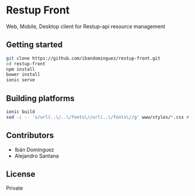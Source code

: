 # Restup Front

Web, Mobile, Desktop client for Restup-api resource management

## Getting started

```sh
git clone https://github.com/ibandominguez/restup-front.git
cd restup-front
npm install
bower install
ionic serve
```

## Building platforms

```sh
ionic build
sed -i -- 's/url(..\/..\/fonts\//url(..\/fonts\//g' www/styles/*.css # font error { TODO: export to gulp task }
```

## Contributors

* Ibán Domínguez
* Alejandro Santana

## License

Private
